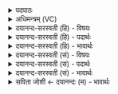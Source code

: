 <details><summary>पदपाठः</summary>

होता॑। य॒क्ष॒त्। स॒मि॒धा॒नमिति॑ सम्ऽइधा॒नम्। म॒हत्। यशः॑। सुस॑मिद्ध॒मिति॒ सुऽस॑मिद्धम्। वरे॑ण्यम्। अ॒ग्निम्। इन्द्र॑म्। व॒यो॒धस॒मिति॑ वयः॒ऽधस॑म्। गा॒य॒त्रीम्। छन्दः॑। इ॒न्द्रि॒यम्। त्र्यवि॒मिति॑ त्रि॒ऽअवि॑म्। गाम्। वयः॑। दध॑त्। वेतु॑। आज्य॑स्य। होतः॑। यज॑। २४।
</details>

<details><summary>अधिमन्त्रम् (VC)</summary>

- अग्निर्देवता
- सरस्वती ऋषिः
- स्वराड्जगती
- निषादः
</details>

<details><summary>दयानन्द-सरस्वती (हि) - विषयः</summary>

फिर उसी विषय को अगले मन्त्र में कहा है ॥
</details>

<details><summary>दयानन्द-सरस्वती (हि) - पदार्थः</summary>

पदार्थान्वयभाषाः -  हे (होतः) विद्यादि का ग्रहण करने हारे जन ! आप जैसे (होता) दाता पुरुष (अग्निम्) अग्नि के तुल्य (समिधानम्) सम्यक् प्रकाशमान (सुसमिद्धम्) सुन्दर शोभायमान (वरेण्यम्) ग्रहण करने योग्य (महत्) बड़ा (यशः) कीर्त्ति (वयोधसम्) अभीष्ट अवस्था के धारक (इन्द्रम्) उत्तम ऐश्वर्य करनेवाले योग (गायत्रीम्) सत्य अर्थों का प्रकाश करनेवाली गायत्री (छन्दः) स्वतन्त्रता (इन्द्रियम्) धन वा श्रोत्रादि इन्द्रियों (त्र्यविम्) तीन प्रकार से रक्षा करनेवाली (गाम्) पृथिवी और (वयः) जीवन को (दधत्) धारण करता हुआ (यक्षत्) सङ्ग करे और (आज्यस्य) विज्ञान के रस को (वेतु) प्राप्त होवे, वैसे आप भी (यज) समागम कीजिये ॥२४ ॥
</details>

<details><summary>दयानन्द-सरस्वती (हि) - भावार्थः</summary>

भावार्थभाषाः -  इस मन्त्र में वाचकलुप्तोपमालङ्कार है। जो पुरुष सत् विद्या आदि पदार्थों का दान करते हैं, वे अतुल कीर्ति को पाकर आप सुखी होते और दूसरों को सुखी करते हैं ॥२४ ॥
</details>

<details><summary>दयानन्द-सरस्वती (सं) - विषयः</summary>

पुनस्तमेव विषयमाह ॥
</details>

<details><summary>दयानन्द-सरस्वती (सं) - पदार्थः</summary>

पदार्थान्वयभाषाः -  हे होतस्त्वं यथा होताग्निमिव समिधानं सुसमिद्धं वरेण्यं महद्यशो वयोधसमिन्द्रं गायत्रीं छन्द इन्द्रियं त्र्यविं गां वयश्च दधत् सन् यक्षदाज्यस्य वेतु तथा यज ॥२४ ॥
</details>

<details><summary>दयानन्द-सरस्वती (सं) - भावार्थः</summary>

भावार्थभाषाः -  अत्र वाचकलुप्तोपमालङ्कारः। ये सद्विद्यादिपदार्थानां दानं कुर्वन्ति, तेऽतुलां कीर्त्तिं प्राप्य सुखयन्ति ॥२४ ॥
</details>

<details><summary>सविता जोशी ← दयानन्दः (म) - भावार्थः</summary>

भावार्थभाषाः -  या मंत्रात वाचकलुप्तोपमालंकार आहे. जे पुरुष सद्विद्येचे दान करतात ते अखंड कीर्ती प्राप्त करून स्वतः सुखी होतात व इतरांना सुखी करतात.
</details>